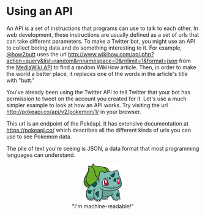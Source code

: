 # Using an API
An API is a set of instructions that programs can use to talk to each other. In web development, these instructions are usually defined as a set of urls that can take different parameters. To make a Twitter bot, you might use an API to collect boring data and do something interesting to it. For example, <a href="https://twitter.com/how2butt">@how2butt</a> uses the url http://www.wikihow.com/api.php?action=query&list=random&rnnamespace=0&rnlimit=1&format=json from the <a href="https://www.mediawiki.org/wiki/API:Main_page">MediaWiki API</a> to find a random WikiHow article. Then, in order to make the world a better place, it replaces one of the words in the article's title with "butt."

You've already been using the Twitter API to tell Twitter that your bot has permission to tweet on the account you created for it. Let's use a much simpler example to look at how an API works. Try visiting the url http://pokeapi.co/api/v2/pokemon/1/ in your browser.

This url is an endpoint of the Pokéapi. It has extensive documentation at https://pokeapi.co/ which describes all the different kinds of urls you can use to see Pokemon data.

The pile of text you're seeing is JSON, a data format that most programming languages can understand.

<center><img height="100" src="001Bulbasaur_Dream.png"><br>"I'm machine-readable!"
</center>


